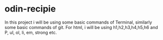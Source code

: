 # odin-recipie
In this project i will be using some basic commands of Terminal, similarly some basic commands of 
git.
For html, i will be using h1,h2,h3,h4,h5,h6 and P, ul, ol, li, em, strong etc.
